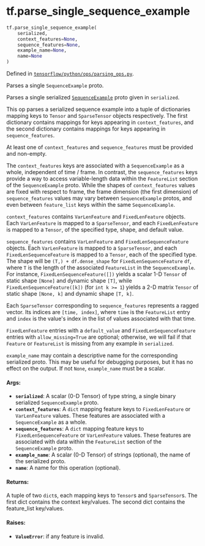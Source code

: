<div itemscope itemtype="http://developers.google.com/ReferenceObject">
<meta itemprop="name" content="tf.parse_single_sequence_example" />
<meta itemprop="path" content="Stable" />
</div>

# tf.parse_single_sequence_example

``` python
tf.parse_single_sequence_example(
    serialized,
    context_features=None,
    sequence_features=None,
    example_name=None,
    name=None
)
```



Defined in [`tensorflow/python/ops/parsing_ops.py`](https://www.tensorflow.org/code/tensorflow/python/ops/parsing_ops.py).

Parses a single `SequenceExample` proto.

Parses a single serialized [`SequenceExample`](https://www.tensorflow.org/code/tensorflow/core/example/example.proto)
proto given in `serialized`.

This op parses a serialized sequence example into a tuple of dictionaries
mapping keys to `Tensor` and `SparseTensor` objects respectively.
The first dictionary contains mappings for keys appearing in
`context_features`, and the second dictionary contains mappings for keys
appearing in `sequence_features`.

At least one of `context_features` and `sequence_features` must be provided
and non-empty.

The `context_features` keys are associated with a `SequenceExample` as a
whole, independent of time / frame.  In contrast, the `sequence_features` keys
provide a way to access variable-length data within the `FeatureList` section
of the `SequenceExample` proto.  While the shapes of `context_features` values
are fixed with respect to frame, the frame dimension (the first dimension)
of `sequence_features` values may vary between `SequenceExample` protos,
and even between `feature_list` keys within the same `SequenceExample`.

`context_features` contains `VarLenFeature` and `FixedLenFeature` objects.
Each `VarLenFeature` is mapped to a `SparseTensor`, and each `FixedLenFeature`
is mapped to a `Tensor`, of the specified type, shape, and default value.

`sequence_features` contains `VarLenFeature` and `FixedLenSequenceFeature`
objects. Each `VarLenFeature` is mapped to a `SparseTensor`, and each
`FixedLenSequenceFeature` is mapped to a `Tensor`, each of the specified type.
The shape will be `(T,) + df.dense_shape` for `FixedLenSequenceFeature` `df`, where
`T` is the length of the associated `FeatureList` in the `SequenceExample`.
For instance, `FixedLenSequenceFeature([])` yields a scalar 1-D `Tensor` of
static shape `[None]` and dynamic shape `[T]`, while
`FixedLenSequenceFeature([k])` (for `int k >= 1`) yields a 2-D matrix `Tensor`
of static shape `[None, k]` and dynamic shape `[T, k]`.

Each `SparseTensor` corresponding to `sequence_features` represents a ragged
vector.  Its indices are `[time, index]`, where `time` is the `FeatureList`
entry and `index` is the value's index in the list of values associated with
that time.

`FixedLenFeature` entries with a `default_value` and `FixedLenSequenceFeature`
entries with `allow_missing=True` are optional; otherwise, we will fail if
that `Feature` or `FeatureList` is missing from any example in `serialized`.

`example_name` may contain a descriptive name for the corresponding serialized
proto. This may be useful for debugging purposes, but it has no effect on the
output. If not `None`, `example_name` must be a scalar.

#### Args:

* <b>`serialized`</b>: A scalar (0-D Tensor) of type string, a single binary
    serialized `SequenceExample` proto.
* <b>`context_features`</b>: A `dict` mapping feature keys to `FixedLenFeature` or
    `VarLenFeature` values. These features are associated with a
    `SequenceExample` as a whole.
* <b>`sequence_features`</b>: A `dict` mapping feature keys to
    `FixedLenSequenceFeature` or `VarLenFeature` values. These features are
    associated with data within the `FeatureList` section of the
    `SequenceExample` proto.
* <b>`example_name`</b>: A scalar (0-D Tensor) of strings (optional), the name of
    the serialized proto.
* <b>`name`</b>: A name for this operation (optional).


#### Returns:

A tuple of two `dict`s, each mapping keys to `Tensor`s and `SparseTensor`s.
The first dict contains the context key/values.
The second dict contains the feature_list key/values.


#### Raises:

* <b>`ValueError`</b>: if any feature is invalid.
